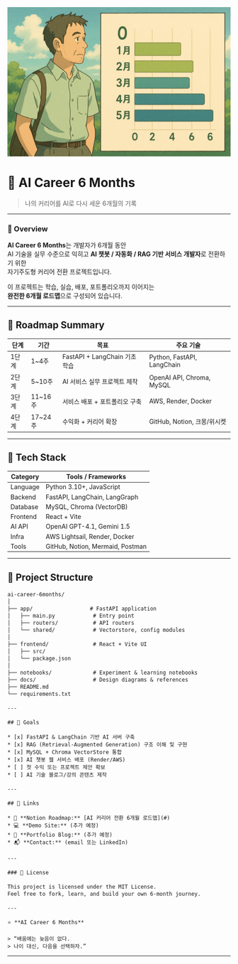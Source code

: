 ![AI Career 6 Months Banner](docs/banner_1.png)

# 🚀 AI Career 6 Months
> 나의 커리어를 AI로 다시 세운 6개월의 기록

---

### 🧠 Overview
**AI Career 6 Months**는 개발자가 6개월 동안  
AI 기술을 실무 수준으로 익히고 **AI 챗봇 / 자동화 / RAG 기반 서비스 개발자**로 전환하기 위한  
자기주도형 커리어 전환 프로젝트입니다.

이 프로젝트는 학습, 실습, 배포, 포트폴리오까지 이어지는  
**완전한 6개월 로드맵**으로 구성되어 있습니다.

---

## 📅 Roadmap Summary

| 단계 | 기간 | 목표 | 주요 기술 |
|------|------|------|------------|
| 1단계 | 1~4주 | FastAPI + LangChain 기초 학습 | Python, FastAPI, LangChain |
| 2단계 | 5~10주 | AI 서비스 실무 프로젝트 제작 | OpenAI API, Chroma, MySQL |
| 3단계 | 11~16주 | 서비스 배포 + 포트폴리오 구축 | AWS, Render, Docker |
| 4단계 | 17~24주 | 수익화 + 커리어 확장 | GitHub, Notion, 크몽/위시켓 |

---

## 🧩 Tech Stack

| Category | Tools / Frameworks |
|-----------|--------------------|
| Language | Python 3.10+, JavaScript |
| Backend | FastAPI, LangChain, LangGraph |
| Database | MySQL, Chroma (VectorDB) |
| Frontend | React + Vite |
| AI API | OpenAI GPT-4.1, Gemini 1.5 |
| Infra | AWS Lightsail, Render, Docker |
| Tools | GitHub, Notion, Mermaid, Postman |

---

## 📂 Project Structure

```text
ai-career-6months/
│
├── app/                  # FastAPI application
│   ├── main.py            # Entry point
│   ├── routers/           # API routers
│   └── shared/            # Vectorstore, config modules
│
├── frontend/              # React + Vite UI
│   ├── src/
│   └── package.json
│
├── notebooks/             # Experiment & learning notebooks
├── docs/                  # Design diagrams & references
├── README.md
└── requirements.txt

---

## 🚀 Goals

* [x] FastAPI & LangChain 기반 AI 서버 구축
* [x] RAG (Retrieval-Augmented Generation) 구조 이해 및 구현
* [x] MySQL + Chroma VectorStore 통합
* [x] AI 챗봇 웹 서비스 배포 (Render/AWS)
* [ ] 첫 수익 또는 프로젝트 제안 확보
* [ ] AI 기술 블로그/강의 콘텐츠 제작

---

## 🧭 Links

* 📗 **Notion Roadmap:** [AI 커리어 전환 6개월 로드맵](#)
* 💻 **Demo Site:** (추가 예정)
* 🧾 **Portfolio Blog:** (추가 예정)
* 📬 **Contact:** (email 또는 LinkedIn)

---

### 🏁 License

This project is licensed under the MIT License.
Feel free to fork, learn, and build your own 6-month journey.

---

⭐ **AI Career 6 Months**

> “배움에는 늦음이 없다.
> 나이 대신, 다음을 선택하자.”

````

---


